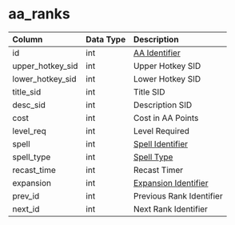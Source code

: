 # aa\_ranks

| Column | Data Type | Description |
| :--- | :--- | :--- |
| id | int | [AA Identifier](aa_ability.md) |
| upper\_hotkey\_sid | int | Upper Hotkey SID |
| lower\_hotkey\_sid | int | Lower Hotkey SID |
| title\_sid | int | Title SID |
| desc\_sid | int | Description SID |
| cost | int | Cost in AA Points |
| level\_req | int | Level Required |
| spell | int | [Spell Identifier](https://github.com/EQEmu/docs-db-schema/tree/e0eb157dbf5563b03c0faf391abc87ec69239f4a/docs/schema/categories/aas/spells_new.md) |
| spell\_type | int | [Spell Type](https://eqemu.gitbook.io/server/categories/spells/spell-types) |
| recast\_time | int | Recast Timer |
| expansion | int | [Expansion Identifier](https://eqemu.gitbook.io/server/categories/operation/expansion-list) |
| prev\_id | int | Previous Rank Identifier |
| next\_id | int | Next Rank Identifier |

